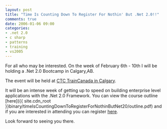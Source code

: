 ```yaml
---
layout: post
title: "Time Is Counting Down To Register For Nothin' But .Net 2.0!!"
comments: true
date: 2006-01-06 09:00
categories:
- .net 2.0
- c sharp
- patterns
- training
- vs2005
---
```

For all who may be interested. On the week of February 6th - 10th I will be holding a .Net 2.0 Bootcamp in Calgary,AB.

The event will be held at [CTC TrainCanada in Calgary](http://www.traincanada.com/northamerica/index.cfm?getWhat=main.trainingCentres&CFID=12974&CFTOKEN=70784657).

It will be an intense week of getting up to speed on building enterprise level applications with the .Net 2.0 Framework. You can view the course outline [here]({{ site.cdn_root }}binary/timeIsCountingDownToRegisterForNothinButNet20/outline.pdf) and if you are interested in attending you can register [here](http://traincanada.com/bitwise).

Look forward to seeing you there.





